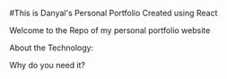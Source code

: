 #This is Danyal's Personal Portfolio Created using React

Welcome to the Repo of my personal portfolio website

About the Technology:

Why do you need it?